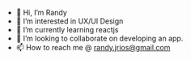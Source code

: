 - 👋 Hi, I’m Randy
- 👀 I’m interested in UX/UI Design
- 🌱 I’m currently learning reactjs
- 💞️ I’m looking to collaborate on developing an app.
- 📫 How to reach me @ randy.jrios@gmail.com

<!---
ri0nardo/ri0nardo is a ✨ special ✨ repository because its `README.md` (this file) appears on your GitHub profile.
You can click the Preview link to take a look at your changes.
--->

